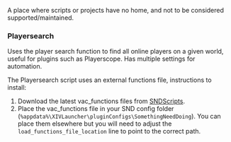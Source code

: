 A place where scripts or projects have no home, and not to be considered supported/maintained.

### Playersearch
Uses the player search function to find all online players on a given world, useful for plugins such as Playerscope. Has multiple settings for automation.

The Playersearch script uses an external functions file, instructions to install:

1. Download the latest vac_functions files from [SNDScripts](https://github.com/WigglyMuffin/SNDScripts/blob/main/vac_functions.lua).
2. Place the vac_functions file in your SND config folder (`%appdata%\XIVLauncher\pluginConfigs\SomethingNeedDoing`). You can place them elsewhere but you will need to adjust the `load_functions_file_location` line to point to the correct path.
